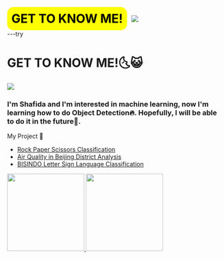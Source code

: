 <div style="display: flex; align-items: center;">
  <div style="background-color: yellow; color: black; border-radius: 15px; padding: 10px; margin-right: 10px;">
    <h1 style="margin: 0;">GET TO KNOW ME!</h1>
  </div>
  <img src="https://github.com/shafidaaaa/shafidaaaa/blob/main/pixel%20art%20totoro5.png" style="max-height: 150px;">
</div>
---try
<div style="display: inline; align-items: center;">
  <h1 style="margin-right: 10px; align: left;">GET TO KNOW ME!🌜😺</h1><img src="https://github.com/shafidaaaa/shafidaaaa/blob/main/pixel%20art%20totoro5.png" style="max-height: 150px; align: right;">
</div>

### I'm Shafida and I'm interested in machine learning, now I'm learning how to do Object Detection🔥. Hopefully, I will be able to do it in the future💪.


My Project 📂
- [Rock Paper Scissors Classification](https://github.com/shafidaaaa/dicoding-belajar/tree/main/Belajar%20Machine%20Learning%20untuk%20Pemula)
- [Air Quality in Beijing District Analysis](https://github.com/shafidaaaa/dicoding-belajar/tree/main/AIRQUALITYV2)
- [BISINDO Letter Sign Language Classification](https://github.com/shafidaaaa/Bangkit/tree/main/Capstone/model)

<p align="left" float="center">
<a href="https://github.com/shafidaaaa">
  <img height="180c" src="https://github-readme-stats.vercel.app/api?username=shafidaaaa&show_icons=true&theme=transparent"/>
  <img height="180cm" src="https://github-readme-stats.vercel.app/api/top-langs/?username=shafidaaaa&layout=compact&show_icons=true&theme=transparent"/>
</a>
</p>
